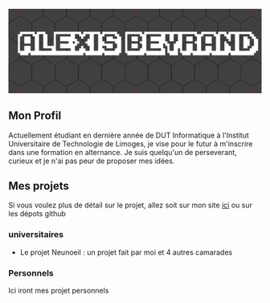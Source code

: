 ![Bannière](https://github.com/alexis-beyrand/alexis-beyrand/blob/main/img/banner.png?raw=true)

## Mon Profil
Actuellement étudiant en dernière année de DUT Informatique à l'Institut Universitaire de Technologie de Limoges, je vise pour le futur à m'inscrire dans une formation en alternance. Je suis quelqu'un de perseverant, curieux et je n'ai pas peur de proposer mes idées.

## Mes projets
Si vous voulez plus de détail sur le projet, allez soit sur mon site [ici](https://alexis-beyrand.fr/) ou sur les dépots github
### universitaires
- Le projet Neunoeil : un projet fait par moi et 4 autres camarades
### Personnels
Ici iront mes projet personnels
